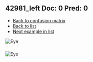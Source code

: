 ## 42981_left Doc: 0 Pred: 0
- [Back to confusion matrix](https://github.com/juliandewit/kaggle_retinopathy/blob/master/matrix.md)
- [Back to list](https://github.com/juliandewit/kaggle_retinopathy/blob/master/lists/00/list.md)
- [Next example in list](https://github.com/juliandewit/kaggle_retinopathy/blob/master/lists/00/42/4299_left.md)

![Eye](https://retinopaty.blob.core.windows.net/size1024/42981_left_0.jpeg)

### 

![Eye]()
